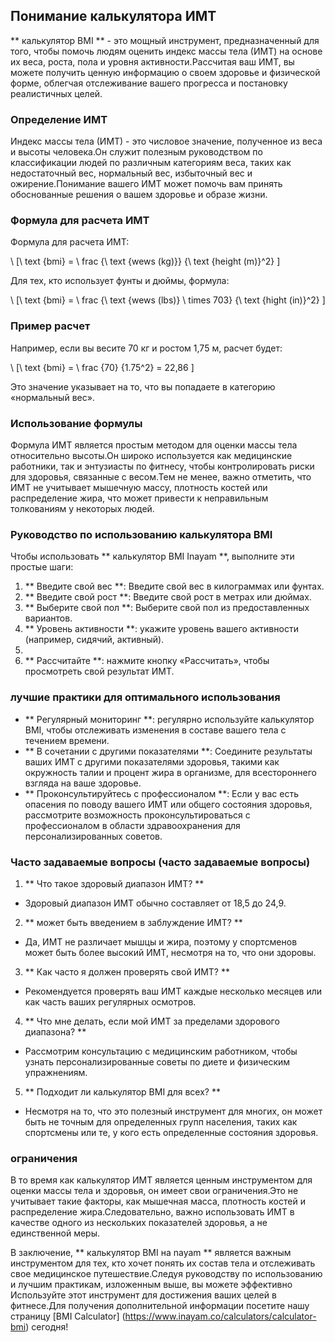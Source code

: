 ## Понимание калькулятора ИМТ

** калькулятор BMI ** - это мощный инструмент, предназначенный для того, чтобы помочь людям оценить индекс массы тела (ИМТ) на основе их веса, роста, пола и уровня активности.Рассчитая ваш ИМТ, вы можете получить ценную информацию о своем здоровье и физической форме, облегчая отслеживание вашего прогресса и постановку реалистичных целей.

### Определение ИМТ

Индекс массы тела (ИМТ) - это числовое значение, полученное из веса и высоты человека.Он служит полезным руководством по классификации людей по различным категориям веса, таких как недостаточный вес, нормальный вес, избыточный вес и ожирение.Понимание вашего ИМТ может помочь вам принять обоснованные решения о вашем здоровье и образе жизни.

### Формула для расчета ИМТ

Формула для расчета ИМТ:

\ [\ text {bmi} = \ frac {\ text {wews (kg)}} {\ text {height (m)}^2} \]

Для тех, кто использует фунты и дюймы, формула:

\ [\ text {bmi} = \ frac {\ text {wews (lbs)} \ times 703} {\ text {hight (in)}^2} \]

### Пример расчет

Например, если вы весите 70 кг и ростом 1,75 м, расчет будет:

\ [\ text {bmi} = \ frac {70} {1.75^2} = 22,86 \]

Это значение указывает на то, что вы попадаете в категорию «нормальный вес».

### Использование формулы

Формула ИМТ является простым методом для оценки массы тела относительно высоты.Он широко используется как медицинские работники, так и энтузиасты по фитнесу, чтобы контролировать риски для здоровья, связанные с весом.Тем не менее, важно отметить, что ИМТ не учитывает мышечную массу, плотность костей или распределение жира, что может привести к неправильным толкованиям у некоторых людей.

### Руководство по использованию калькулятора BMI

Чтобы использовать ** калькулятор BMI Inayam **, выполните эти простые шаги:

1. ** Введите свой вес **: Введите свой вес в килограммах или фунтах.
2. ** Введите свой рост **: Введите свой рост в метрах или дюймах.
3. ** Выберите свой пол **: Выберите свой пол из предоставленных вариантов.
4. ** Уровень активности **: укажите уровень вашего активности (например, сидячий, активный).
5.
6. ** Рассчитайте **: нажмите кнопку «Рассчитать», чтобы просмотреть свой результат ИМТ.

### лучшие практики для оптимального использования

- ** Регулярный мониторинг **: регулярно используйте калькулятор BMI, чтобы отслеживать изменения в составе вашего тела с течением времени.
- ** В сочетании с другими показателями **: Соедините результаты ваших ИМТ с другими показателями здоровья, такими как окружность талии и процент жира в организме, для всестороннего взгляда на ваше здоровье.
- ** Проконсультируйтесь с профессионалом **: Если у вас есть опасения по поводу вашего ИМТ или общего состояния здоровья, рассмотрите возможность проконсультироваться с профессионалом в области здравоохранения для персонализированных советов.

### Часто задаваемые вопросы (часто задаваемые вопросы)

1. ** Что такое здоровый диапазон ИМТ? **
- Здоровый диапазон ИМТ обычно составляет от 18,5 до 24,9.

2. ** может быть введением в заблуждение ИМТ? **
- Да, ИМТ не различает мышцы и жира, поэтому у спортсменов может быть более высокий ИМТ, несмотря на то, что они здоровы.

3. ** Как часто я должен проверять свой ИМТ? **
- Рекомендуется проверять ваш ИМТ каждые несколько месяцев или как часть ваших регулярных осмотров.

4. ** Что мне делать, если мой ИМТ за пределами здорового диапазона? **
- Рассмотрим консультацию с медицинским работником, чтобы узнать персонализированные советы по диете и физическим упражнениям.

5. ** Подходит ли калькулятор BMI для всех? **
- Несмотря на то, что это полезный инструмент для многих, он может быть не точным для определенных групп населения, таких как спортсмены или те, у кого есть определенные состояния здоровья.

### ограничения

В то время как калькулятор ИМТ является ценным инструментом для оценки массы тела и здоровья, он имеет свои ограничения.Это не учитывает такие факторы, как мышечная масса, плотность костей и распределение жира.Следовательно, важно использовать ИМТ в качестве одного из нескольких показателей здоровья, а не единственной меры.

В заключение, ** калькулятор BMI на nayam ** является важным инструментом для тех, кто хочет понять их состав тела и отслеживать свое медицинское путешествие.Следуя руководству по использованию и лучшим практикам, изложенным выше, вы можете эффективно Используйте этот инструмент для достижения ваших целей в фитнесе.Для получения дополнительной информации посетите нашу страницу [BMI Calculator] (https://www.inayam.co/calculators/calculator-bmi) сегодня!